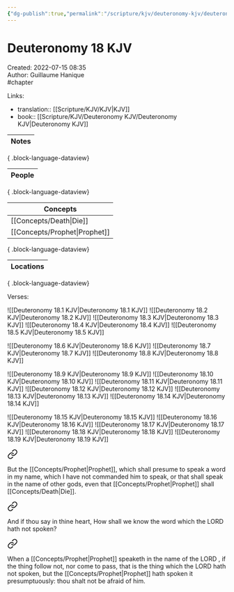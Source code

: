 ```yaml
---
{"dg-publish":true,"permalink":"/scripture/kjv/deuteronomy-kjv/deuteronomy-18-kjv/deuteronomy-18-kjv/"}
---
```


# Deuteronomy 18 KJV

Created: 2022-07-15 08:35  
Author: Guillaume Hanique  
#chapter

Links:

- translation:: [[Scripture/KJV/KJV\|KJV]]
- book:: [[Scripture/KJV/Deuteronomy KJV/Deuteronomy KJV\|Deuteronomy KJV]]

| Notes |
| ----- |

{ .block-language-dataview}

| People |
| ------ |

{ .block-language-dataview}

| Concepts                         |
| -------------------------------- |
| [[Concepts/Death\|Die]]       |
| [[Concepts/Prophet\|Prophet]] |

{ .block-language-dataview}

| Locations |
| --------- |

{ .block-language-dataview}

Verses:

![[Deuteronomy 18.1 KJV\|Deuteronomy 18.1 KJV]]
![[Deuteronomy 18.2 KJV\|Deuteronomy 18.2 KJV]]
![[Deuteronomy 18.3 KJV\|Deuteronomy 18.3 KJV]]
![[Deuteronomy 18.4 KJV\|Deuteronomy 18.4 KJV]]
![[Deuteronomy 18.5 KJV\|Deuteronomy 18.5 KJV]]

![[Deuteronomy 18.6 KJV\|Deuteronomy 18.6 KJV]]
![[Deuteronomy 18.7 KJV\|Deuteronomy 18.7 KJV]]
![[Deuteronomy 18.8 KJV\|Deuteronomy 18.8 KJV]]

![[Deuteronomy 18.9 KJV\|Deuteronomy 18.9 KJV]]
![[Deuteronomy 18.10 KJV\|Deuteronomy 18.10 KJV]]
![[Deuteronomy 18.11 KJV\|Deuteronomy 18.11 KJV]]
![[Deuteronomy 18.12 KJV\|Deuteronomy 18.12 KJV]]
![[Deuteronomy 18.13 KJV\|Deuteronomy 18.13 KJV]]
![[Deuteronomy 18.14 KJV\|Deuteronomy 18.14 KJV]]

![[Deuteronomy 18.15 KJV\|Deuteronomy 18.15 KJV]]
![[Deuteronomy 18.16 KJV\|Deuteronomy 18.16 KJV]]
![[Deuteronomy 18.17 KJV\|Deuteronomy 18.17 KJV]]
![[Deuteronomy 18.18 KJV\|Deuteronomy 18.18 KJV]]
![[Deuteronomy 18.19 KJV\|Deuteronomy 18.19 KJV]]


<div class="transclusion internal-embed is-loaded"><a class="markdown-embed-link" href="/scripture/kjv/deuteronomy-kjv/deuteronomy-18-kjv/deuteronomy-18-20-kjv/" aria-label="Open link"><svg xmlns="http://www.w3.org/2000/svg" width="24" height="24" viewBox="0 0 24 24" fill="none" stroke="currentColor" stroke-width="2" stroke-linecap="round" stroke-linejoin="round" class="svg-icon lucide-link"><path d="M10 13a5 5 0 0 0 7.54.54l3-3a5 5 0 0 0-7.07-7.07l-1.72 1.71"></path><path d="M14 11a5 5 0 0 0-7.54-.54l-3 3a5 5 0 0 0 7.07 7.07l1.71-1.71"></path></svg></a><div class="markdown-embed">



But the [[Concepts/Prophet\|Prophet]], which shall presume to speak a word in my name, which I have not commanded him to speak, or that shall speak in the name of other gods, even that [[Concepts/Prophet\|Prophet]] shall [[Concepts/Death\|Die]].


</div></div>


<div class="transclusion internal-embed is-loaded"><a class="markdown-embed-link" href="/scripture/kjv/deuteronomy-kjv/deuteronomy-18-kjv/deuteronomy-18-21-kjv/" aria-label="Open link"><svg xmlns="http://www.w3.org/2000/svg" width="24" height="24" viewBox="0 0 24 24" fill="none" stroke="currentColor" stroke-width="2" stroke-linecap="round" stroke-linejoin="round" class="svg-icon lucide-link"><path d="M10 13a5 5 0 0 0 7.54.54l3-3a5 5 0 0 0-7.07-7.07l-1.72 1.71"></path><path d="M14 11a5 5 0 0 0-7.54-.54l-3 3a5 5 0 0 0 7.07 7.07l1.71-1.71"></path></svg></a><div class="markdown-embed">



And if thou say in thine heart, How shall we know the word which the LORD hath not spoken?


</div></div>


<div class="transclusion internal-embed is-loaded"><a class="markdown-embed-link" href="/scripture/kjv/deuteronomy-kjv/deuteronomy-18-kjv/deuteronomy-18-22-kjv/" aria-label="Open link"><svg xmlns="http://www.w3.org/2000/svg" width="24" height="24" viewBox="0 0 24 24" fill="none" stroke="currentColor" stroke-width="2" stroke-linecap="round" stroke-linejoin="round" class="svg-icon lucide-link"><path d="M10 13a5 5 0 0 0 7.54.54l3-3a5 5 0 0 0-7.07-7.07l-1.72 1.71"></path><path d="M14 11a5 5 0 0 0-7.54-.54l-3 3a5 5 0 0 0 7.07 7.07l1.71-1.71"></path></svg></a><div class="markdown-embed">



When a [[Concepts/Prophet\|Prophet]] speaketh in the name of the LORD , if the thing follow not, nor come to pass, that is the thing which the LORD hath not spoken, but the [[Concepts/Prophet\|Prophet]] hath spoken it presumptuously: thou shalt not be afraid of him.


</div></div>

